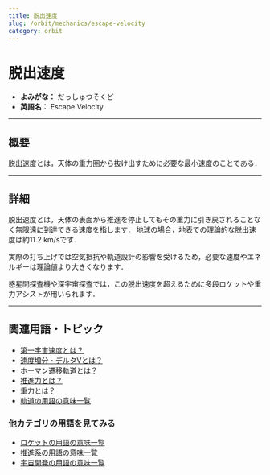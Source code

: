 ```yaml
---
title: 脱出速度
slug: /orbit/mechanics/escape-velocity
category: orbit
---
```


# 脱出速度

- **よみがな：** だっしゅつそくど  
- **英語名：** Escape Velocity  

---

## 概要

脱出速度とは，天体の重力圏から抜け出すために必要な最小速度のことである．

---

## 詳細

脱出速度とは，天体の表面から推進を停止してもその重力に引き戻されることなく無限遠に到達できる速度を指します．
地球の場合，地表での理論的な脱出速度は約11.2 km/sです．

実際の打ち上げでは空気抵抗や軌道設計の影響を受けるため，必要な速度やエネルギーは理論値より大きくなります．

惑星間探査機や深宇宙探査では，この脱出速度を超えるために多段ロケットや重力アシストが用いられます．

---

## 関連用語・トピック

- [第一宇宙速度とは？](/docs/orbit/mechanics/first-cosmic-velocity)
- [速度増分・デルタVとは？](/docs/orbit/mechanics/delta-v-budget)
- [ホーマン遷移軌道とは？](/docs/orbit/type/hohmann-transfer-orbit)
- [推進力とは？](/docs/rocket/propulsion/system/propulsion)
- [重力とは？](/docs/glossary/gravity)
- [軌道の用語の意味一覧](/docs/category/orbit)

### 他カテゴリの用語を見てみる
- [ロケットの用語の意味一覧](/docs/category/rocket)
- [推進系の用語の意味一覧](/docs/category/propulsion)
- [宇宙開発の用語の意味一覧](/docs/category/glossary)
